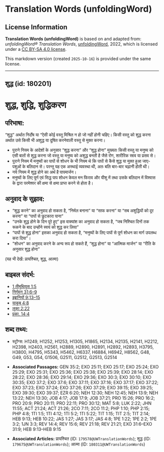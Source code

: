 # Translation Words (unfoldingWord)

## License Information

**Translation Words (unfoldingWord)** is based on and adapted from: _unfoldingWord® Translation Words_, [unfoldingWord](https://unfoldingword.org/utw), 2022, which is licensed under a [CC BY-SA 4.0 license](https://creativecommons.org/licenses/by-sa/4.0/legalcode.en).

This markdown version (created `2025-10-16`) is provided under the same license.



--------------------------------

## शुद्ध (id: 180201)

शुद्ध, शुद्धि, शुद्धिकरण
========================

परिभाषा:
--------

“शुद्ध” अर्थात निर्दोष या “ऐसी कोई वस्तु मिश्रित न हो जो नहीं होनी चहिए। किसी वस्तु को शुद्ध करना अर्थात उसे किसी भी अशुद्ध या दूषित करनेवाली वस्तु से मुक्त करना।

* पुराने नियम के आदेशों के अनुसार “शुद्ध करना” और “शुद्ध होना” मुख्यतः किसी वस्तु या मनुष्य को एसी बातों से शुद्ध करना जो वस्तु या मनुष्य को अशुद्ध बनती है जैसे रोग, शारीरिक स्राव या प्रसव से।
* पुराने नियम में मनुष्यों का पापों से शोधन के भी नियम थे कि पापों से कैसे शुद्ध या मुक्त हुआ जाए\- पशुओं के बलिदान से। परन्तु यह एक अस्थाई व्यवस्था थी, अतः बलि बार\-बार चढ़ानी होती थी।
* नये नियम में शुद्ध होने का अर्थ है पापमार्जन।
* मनुष्यों के लिए पूर्ण एवं सिद्ध पाप शोधन केवल मन फिराव और यीशु में तथा उसके बलिदान में विश्वास के द्वारा परमेश्वर की क्षमा से क्षमा प्राप्त करने से होता है।

अनुवाद के सुझाव:
----------------

* “शुद्ध करने” का अनुवाद हो सकता है, “निर्मल बनाना” या “साफ करना” या “सब अशुद्धियों को दूर करना” या “पापों से छुटकारा पाना”
* “उनके शुद्ध होने के दिन पूरे हुए” इस वाक्यांश का अनुवाद हो सकता है, “जब निश्चित दिनों तक रूकने के बाद उन्होंने स्वयं को शुद्ध कर लिया”
* “पापों से शुद्ध होना” इसका अनुवाद हो सकता है, “मनुष्यों के लिए पापों से पूर्ण शोधन का मार्ग उपलब्ध करा दिया”।
* "शोधन" का अनुवाद करने के अन्य रूप हो सकते हैं, “शुद्ध होना” या “आत्मिक मार्जन” या “रीति के अनुसार शुद्ध होना”

(यह भी देखें: प्रायश्चित, शुद्ध, आत्मा)

बाइबल संदर्भ:
-------------

* [1 तीमुथियुस 1:5](https://ref.ly/1Tim0:0)
* [निर्गमन 31:6–9](https://ref.ly/Exod31:6-Exod31:9)
* [इब्रानियों 9:13–15](rc;//hi/tn/help/heb/09/13)
* [याकूब 4:8](https://ref.ly/Jas4:8)
* [लूका 2:22](https://ref.ly/Luke2:22)
* [प्रका. 14:4](https://ref.ly/Rev14:4)

शब्द तथ्य:
----------

* स्ट्रोंग्स: H1249, H1252, H1253, H1305, H1865, H2134, H2135, H2141, H2212, H2398, H2403, H2561, H2889, H2890, H2891, H2892, H2893, H3795, H3800, H4795, H5343, H5462, H6337, H6884, H6942, H8562, G48, G49, G53, G54, G1506, G2511, G2512, G2513, G2514

* **Associated Passages:** GEN 35:2; EXO 25:11; EXO 25:17; EXO 25:24; EXO 25:29; EXO 25:31; EXO 25:36; EXO 25:38; EXO 25:39; EXO 28:14; EXO 28:22; EXO 28:36; EXO 29:14; EXO 29:36; EXO 30:3; EXO 30:10; EXO 30:35; EXO 37:2; EXO 37:6; EXO 37:11; EXO 37:16; EXO 37:17; EXO 37:22; EXO 37:23; EXO 37:24; EXO 37:26; EXO 37:29; EXO 39:15; EXO 39:25; EXO 39:30; EXO 39:37; EZR 6:20; NEH 12:30; NEH 12:45; NEH 13:9; NEH 13:22; NEH 13:30; JOB 4:17; JOB 17:9; JOB 37:21; PRO 15:26; PRO 16:2; PRO 20:9; PRO 20:11; PRO 22:11; PRO 30:12; MAT 5:8; LUK 2:22; JHN 11:55; ACT 21:24; ACT 21:26; 2CO 7:11; 2CO 11:2; PHP 1:10; PHP 2:15; PHP 4:8; 1TI 1:5; 1TI 4:12; 1TI 5:2; 1TI 5:22; TIT 1:15; TIT 2:5; TIT 2:14; HEB 9:13; HEB 10:22; JAS 1:27; JAS 3:17; JAS 4:8; 1PE 1:22; 1PE 2:2; 1PE 3:2; 1JN 3:3; REV 14:4; REV 15:6; REV 21:18; REV 21:21; EXO 31:6–EXO 31:9; HEB 9:13–HEB 9:15
* **Associated Articles:** प्रायश्चित (ID: `179578@UWTranslationWords`); शुद्ध (ID: `179675@UWTranslationWords`); आत्मा (ID: `180311@UWTranslationWords`)

